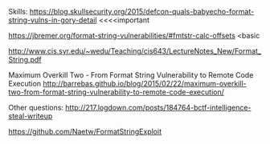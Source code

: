 
Skills:
https://blog.skullsecurity.org/2015/defcon-quals-babyecho-format-string-vulns-in-gory-detail   <<<<important

https://jbremer.org/format-string-vulnerabilities/#fmtstr-calc-offsets     <basic

http://www.cis.syr.edu/~wedu/Teaching/cis643/LectureNotes_New/Format_String.pdf

Maximum Overkill Two - From Format String Vulnerability to Remote Code Execution
http://barrebas.github.io/blog/2015/02/22/maximum-overkill-two-from-format-string-vulnerability-to-remote-code-execution/


Other questions:
http://217.logdown.com/posts/184764-bctf-intelligence-steal-writeup

https://github.com/Naetw/FormatStringExploit

